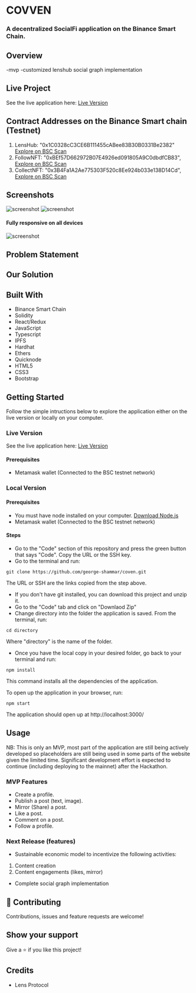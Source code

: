 # COVVEN
### A decentralized SocialFi application on the Binance Smart Chain.

## Overview
-mvp
-customized lenshub social graph implementation


## Live Project
See the live application here: [Live Version](https://resonant-druid-87de9c.netlify.app/)


## Contract Addresses on the Binance Smart chain (Testnet)
1. LensHub: "0x1C0328cC3CE6B111455cABee83B30B0331Be2382"   [Explore on BSC Scan](https://testnet.bscscan.com/address/0x1C0328cC3CE6B111455cABee83B30B0331Be2382)
2. FollowNFT: "0xBEf57D662972B07E4926ed091805A9C0dbdfCB83",   [Explore on BSC Scan](https://testnet.bscscan.com/address/0xBEf57D662972B07E4926ed091805A9C0dbdfCB83)
3. CollectNFT: "0x3B4Fa1A2Ae775303F520c8Ee924b033e138D14Cd", [Explore on BSC Scan](https://testnet.bscscan.com/address/0x3B4Fa1A2Ae775303F520c8Ee924b033e138D14Cd)


## Screenshots
![screenshot](./landing.png)
![screenshot](./profile.png)

#### Fully responsive on all devices

![screenshot](./mobile.png)

## Problem Statement


## Our Solution


## Built With
- Binance Smart Chain
- Solidity
- React/Redux
- JavaScript
- Typescript
- IPFS
- Hardhat
- Ethers
- Quicknode
- HTML5
- CSS3
- Bootstrap

## Getting Started
Follow the simple intructions below to explore the application either on the live version or locally on your computer.

### Live Version
See the live application here: [Live Version](https://resonant-druid-87de9c.netlify.app/)

#### Prerequisites
- Metamask wallet (Connected to the BSC testnet network)

### Local Version

#### Prerequisites
- You must have node installed on your computer. [Download Node.js](https://nodejs.org/en/)
- Metamask wallet (Connected to the BSC testnet network)

#### Steps
- Go to the "Code" section of this repository and press the green button that says "Code". Copy the URL or the SSH key.
- Go to the terminal and run:
```
git clone https://github.com/george-shammar/coven.git
```

The URL or SSH are the links copied from the step above.

- If you don't have git installed, you can download this project and unzip it.
- Go to the "Code" tab and click on "Downlaod Zip"
- Change directory into the folder the application is saved. From the terminal, run:
```
cd directory
```
Where "directory" is the name of the folder.

- Once you have the local copy in your desired folder, go back to your terminal and run:
```
npm install
```
This command installs all the dependencies of the application.

To open up the application in your browser, run:
```
npm start
```

The application should open up at http://localhost:3000/ 

## Usage

NB: This is only an MVP, most part of the application are still being actively developed so placeholders are still being used in some parts of the website given the limited time. Significant development effort is expected to continue (including deploying to the mainnet) after the Hackathon. 

### MVP Features
- Create a profile.
- Publish a post (text, image).
- Mirror (Share) a post.
- Like a post.
- Comment on a post.
- Follow a profile.

### Next Release (features)
- Sustainable economic model to incentivize the following activities:
1. Content creation
2. Content engagements (likes, mirror)

- Complete social graph implementation



## 🤝 Contributing

Contributions, issues and feature requests are welcome!

## Show your support

Give a ⭐️ if you like this project!

## Credits

- Lens Protocol
